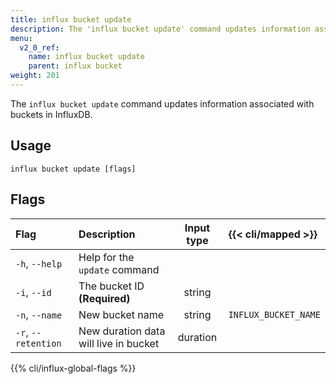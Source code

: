 ```yaml
---
title: influx bucket update
description: The 'influx bucket update' command updates information associated with buckets in InfluxDB.
menu:
  v2_0_ref:
    name: influx bucket update
    parent: influx bucket
weight: 201
---
```


The `influx bucket update` command updates information associated with buckets in InfluxDB.

## Usage
```
influx bucket update [flags]
```

## Flags
| Flag                | Description                           | Input type  | {{< cli/mapped >}}   |
|:----                |:-----------                           |:----------: |:------------------   |
| `-h`, `--help`      | Help for the `update` command         |             |                      |
| `-i`, `--id`        | The bucket ID **(Required)**          | string      |                      |
| `-n`, `--name`      | New bucket name                       | string      | `INFLUX_BUCKET_NAME` |
| `-r`, `--retention` | New duration data will live in bucket | duration    |                      |

{{% cli/influx-global-flags %}}
